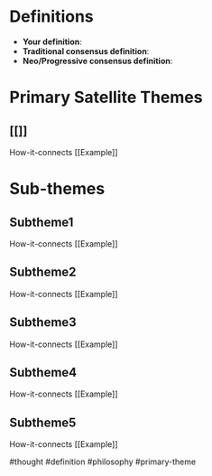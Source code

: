 # Definitions
- **Your definition**:
- **Traditional consensus definition**:
- **Neo/Progressive consensus definition**:

# Primary Satellite Themes
## [[]]
How-it-connects
[[Example]]

# Sub-themes
## Subtheme1
How-it-connects
[[Example]]

## Subtheme2
How-it-connects
[[Example]]

## Subtheme3
How-it-connects
[[Example]]

## Subtheme4
How-it-connects
[[Example]]

## Subtheme5
How-it-connects
[[Example]]





#thought #definition #philosophy #primary-theme